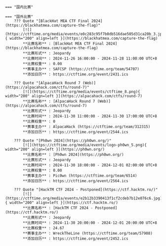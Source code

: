     === "国内比赛"
    
    === "国外比赛"
        ??? Quote "[BlackHat MEA CTF Final 2024](https://blackhatmea.com/capture-the-flag)"  
            [![](https://ctftime.org/media/events/e0c283c95f7b0db516dae505d31ca20b_3.jpg){ width="200" align=left }](https://blackhatmea.com/capture-the-flag)  
            **比赛名称** : [BlackHat MEA CTF Final 2024](https://blackhatmea.com/capture-the-flag)  
            **比赛形式** : Jeopardy  
            **比赛时间** : 2024-11-26 16:00:00 - 2024-11-28 11:00:00 UTC+8  
            **比赛权重** : 0.00  
            **赛事主办** : SAFCSP (https://ctftime.org/team/54707)  
            **添加日历** : https://ctftime.org/event/2431.ics  
            
        ??? Quote "[AlpacaHack Round 7 (Web)](https://alpacahack.com/ctfs/round-7)"  
            [![](https://ctftime.org/media/events/ctftime_8.png){ width="200" align=left }](https://alpacahack.com/ctfs/round-7)  
            **比赛名称** : [AlpacaHack Round 7 (Web)](https://alpacahack.com/ctfs/round-7)  
            **比赛形式** : Jeopardy  
            **比赛时间** : 2024-11-30 11:00:00 - 2024-11-30 17:00:00 UTC+8  
            **比赛权重** : 0  
            **赛事主办** : AlpacaHack (https://ctftime.org/team/312315)  
            **添加日历** : https://ctftime.org/event/2544.ics  
            
        ??? Quote "[Ph0wn 2024](https://ph0wn.org/)"  
            [![](https://ctftime.org/media/events/logo-ph0wn_5.png){ width="200" align=left }](https://ph0wn.org/)  
            **比赛名称** : [Ph0wn 2024](https://ph0wn.org/)  
            **比赛形式** : Jeopardy  
            **比赛时间** : 2024-11-30 18:00:00 - 2024-12-01 02:00:00 UTC+8  
            **比赛权重** : 0.00  
            **赛事主办** : Pic0wn (https://ctftime.org/team/6514)  
            **添加日历** : https://ctftime.org/event/2564.ics  
            
        ??? Quote "[HackTM CTF 2024 - Postponed](https://ctf.hacktm.ro/)"  
            [![](https://ctftime.org/media/events/e2b12b3390413f1cf2cdeb7b12e076c6.jpg){ width="200" align=left }](https://ctf.hacktm.ro/)  
            **比赛名称** : [HackTM CTF 2024 - Postponed](https://ctf.hacktm.ro/)  
            **比赛形式** : Jeopardy  
            **比赛时间** : 2024-11-30 20:00:00 - 2024-12-01 20:00:00 UTC+8  
            **比赛权重** : 24.67  
            **赛事主办** : WreckTheLine (https://ctftime.org/team/57908)  
            **添加日历** : https://ctftime.org/event/2452.ics  
            